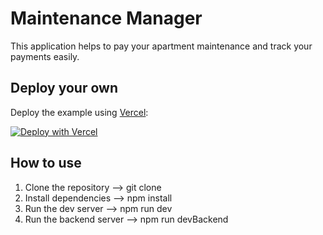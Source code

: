 # Maintenance Manager

This application helps to pay your apartment maintenance and track your payments easily.

## Deploy your own

Deploy the example using [Vercel](https://vercel.com?utm_source=github&utm_medium=readme&utm_campaign=next-example):

[![Deploy with Vercel](https://vercel.com/button)](https://vercel.com/new/git/external?repository-url=https://github.com/vercel/next.js/tree/canary/examples/with-tailwindcss&project-name=with-tailwindcss&repository-name=with-tailwindcss)

## How to use

1. Clone the repository --> git clone 
2. Install dependencies --> npm install
3. Run the dev server --> npm run dev
4. Run the backend server --> npm run devBackend

